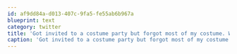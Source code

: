 ```yaml
---
id: af9dd84a-d013-407c-9fa5-fe55ab6b967a
blueprint: text
category: twitter
title: 'Got invited to a costume party but forgot most of my costume. Whoopsies'
caption: 'Got invited to a costume party but forgot most of my costume. Whoopsies'
---
```

